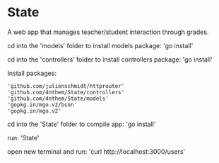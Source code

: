 # State
A web app that manages teacher/student interaction through grades.



cd into the 'models' folder to install models package:
	'go install'

cd into the 'controllers' folder to install controllers package:
	'go install'

Install packages:

	'github.com/julienschmidt/httprouter'
	'github.com/4nthem/State/controllers'
	'github.com/4nthem/State/models'
	'gopkg.in/mgo.v2/bson'
	'gopkg.in/mgo.v2'


cd into the 'State' folder to compile app:
	'go install'


run:
	'State'

open new terminal and run:
	'curl http://localhost:3000/users'